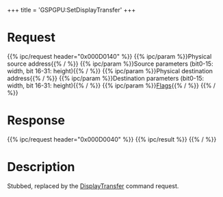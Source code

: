 +++
title = 'GSPGPU:SetDisplayTransfer'
+++

# Request

{{% ipc/request header="0x000D0140" %}}
{{% ipc/param %}}Physical source address{{% / %}}
{{% ipc/param %}}Source parameters (bit0-15: width, bit 16-31: height){{% / %}}
{{% ipc/param %}}Physical destination address{{% / %}}
{{% ipc/param %}}Destination parameters (bit0-15: width, bit 16-31: height){{% / %}}
{{% ipc/param %}}[Flags](GPU/External_Registers#flags-register---0x1ef00c10 "wikilink"){{% / %}}
{{% / %}}

# Response

{{% ipc/request header="0x000D0040" %}}
{{% ipc/result %}}
{{% / %}}

# Description

Stubbed, replaced by the [DisplayTransfer](GSP_Shared_Memory#trigger_display_transfer "wikilink") command request.

